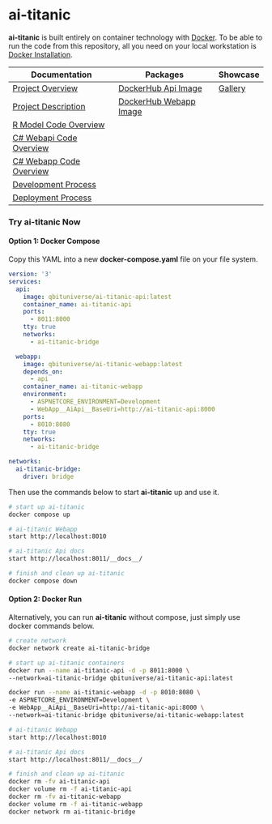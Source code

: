# ai-titanic

**ai-titanic** is built entirely on container technology with [Docker](https://www.docker.com). To be able to run the code from this repository, all you need on your local workstation is [Docker Installation](https://docs.docker.com/get-docker/).

|Documentation|Packages|Showcase|
|-----|-----|-----|
|[Project Overview](/docs/overview.md)|[DockerHub Api Image](https://hub.docker.com/repository/docker/qbituniverse/ai-titanic-api)|[Gallery](/docs/gallery.md)|
|[Project Description](/docs/description.md)|[DockerHub Webapp Image](https://hub.docker.com/repository/docker/qbituniverse/ai-titanic-webapp)||
|[R Model Code Overview](/docs/model.md)|||
|[C# Webapi Code Overview](/docs/webapi.md)|||
|[C# Webapp Code Overview](/docs/webapp.md)|||
|[Development Process](/docs/development.md)|||
|[Deployment Process](/docs/deployment.md)|||

### Try ai-titanic Now

#### Option 1: Docker Compose

Copy this YAML into a new **docker-compose.yaml** file on your file system.

```yaml
version: '3'
services:
  api:
    image: qbituniverse/ai-titanic-api:latest
    container_name: ai-titanic-api
    ports:
      - 8011:8000
    tty: true
    networks:
      - ai-titanic-bridge

  webapp:
    image: qbituniverse/ai-titanic-webapp:latest
    depends_on:
      - api
    container_name: ai-titanic-webapp
    environment:
      - ASPNETCORE_ENVIRONMENT=Development
      - WebApp__AiApi__BaseUri=http://ai-titanic-api:8000
    ports:
      - 8010:8080
    tty: true
    networks:
      - ai-titanic-bridge

networks:
  ai-titanic-bridge:
    driver: bridge
```

Then use the commands below to start **ai-titanic** up and use it.

```bash
# start up ai-titanic
docker compose up

# ai-titanic Webapp
start http://localhost:8010

# ai-titanic Api docs
start http://localhost:8011/__docs__/

# finish and clean up ai-titanic
docker compose down
```

#### Option 2: Docker Run

Alternatively, you can run **ai-titanic** without compose, just simply use docker commands below.

```bash
# create network
docker network create ai-titanic-bridge

# start up ai-titanic containers
docker run --name ai-titanic-api -d -p 8011:8000 \
--network=ai-titanic-bridge qbituniverse/ai-titanic-api:latest

docker run --name ai-titanic-webapp -d -p 8010:8080 \
-e ASPNETCORE_ENVIRONMENT=Development \
-e WebApp__AiApi__BaseUri=http://ai-titanic-api:8000 \
--network=ai-titanic-bridge qbituniverse/ai-titanic-webapp:latest

# ai-titanic Webapp
start http://localhost:8010

# ai-titanic Api docs
start http://localhost:8011/__docs__/

# finish and clean up ai-titanic
docker rm -fv ai-titanic-api
docker volume rm -f ai-titanic-api
docker rm -fv ai-titanic-webapp
docker volume rm -f ai-titanic-webapp
docker network rm ai-titanic-bridge
```
